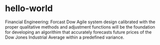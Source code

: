 # hello-world
Financial Engineering: Forcast Dow
Agile system design calibrated with the proper qualitative methods and adjustment functions will be the foundation for developing an algorithim that accurately forecasts future prices of the Dow Jones Industrial Average within a predefined variance. 
